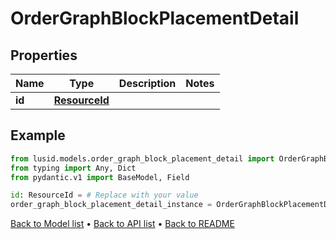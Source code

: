 # OrderGraphBlockPlacementDetail

## Properties
Name | Type | Description | Notes
------------ | ------------- | ------------- | -------------
**id** | [**ResourceId**](ResourceId.md) |  | 
## Example

```python
from lusid.models.order_graph_block_placement_detail import OrderGraphBlockPlacementDetail
from typing import Any, Dict
from pydantic.v1 import BaseModel, Field

id: ResourceId = # Replace with your value
order_graph_block_placement_detail_instance = OrderGraphBlockPlacementDetail(id=id)

```

[Back to Model list](../README.md#documentation-for-models) &#8226; [Back to API list](../README.md#documentation-for-api-endpoints) &#8226; [Back to README](../README.md)

